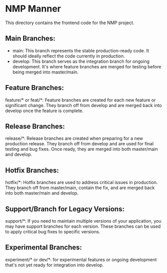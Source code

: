 # NMP Manner
This directory contains the frontend code for the NMP project.

## Main Branches:

- main: This branch represents the stable production-ready code. It should ideally reflect the code currently in production.
- develop: This branch serves as the integration branch for ongoing development. It's where feature branches are merged for testing before being merged into master/main.
  
## Feature Branches:

feature/* or feat/*: Feature branches are created for each new feature or significant change. They branch off from develop and are merged back into develop once the feature is complete.

## Release Branches:

release/*: Release branches are created when preparing for a new production release. They branch off from develop and are used for final testing and bug fixes. Once ready, they are merged into both master/main and develop.

## Hotfix Branches:

hotfix/*: Hotfix branches are used to address critical issues in production. They branch off from master/main, contain the fix, and are merged back into both master/main and develop.
## Support/Branch for Legacy Versions:

support/*: If you need to maintain multiple versions of your application, you may have support branches for each version. These branches can be used to apply critical bug fixes to specific versions.

## Experimental Branches:

experiment/* or dev/*: for experimental features or ongoing development that's not yet ready for integration into develop.


